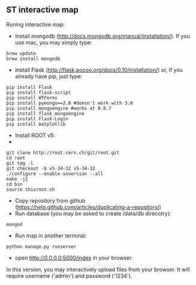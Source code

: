 ST interactive map
-------------------

Runing interactive map:
- Install mongodb (http://docs.mongodb.org/manual/installation/). If you use mac, you may simply type:
```
brew update
brew install mongodb
```
- Install Flask (http://flask.pocoo.org/docs/0.10/installation/) or, if you already have pip, just type:
```
pip install Flask
pip install flask-script
pip install WTForms
pip install pymongo==2.8 #doesn't work with 3.0
pip install mongoengine #works at 0.8.7
pip install flask_mongoengine
pip install Flask-Login
pip install matplotlib
```
- Install ROOT v5:
- 
```
git clone http://root.cern.ch/git/root.git
cd root
git tag -l
git checkout -b v5-34-32 v5-34-32
./configure --enable-soversion --all
make -j2
cd bin
source thisroot.sh
```
- Copy repository from github (https://help.github.com/articles/duplicating-a-repository/)
- Run database (you may be asked to create /data/db direcotry):
```
mongod
```
- Run map in another terminal:
```
python manage.py runserver
```
- open http://0.0.0.0:5000/index in your browser.

In this version, you may interactively upload files from your browser. It will require username ('admin') and password ('1234').
